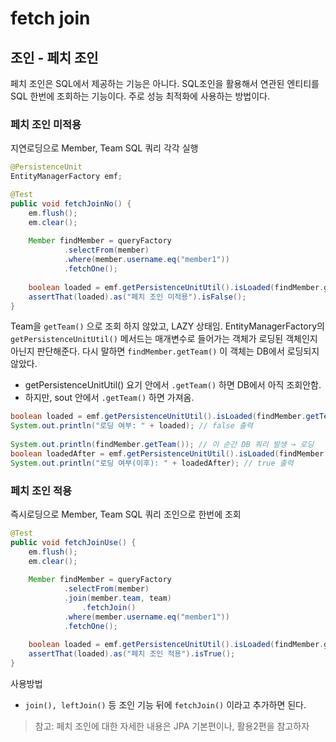 # fetch join

## 조인 - 페치 조인

페치 조인은 SQL에서 제공하는 기능은 아니다. SQL조인을 활용해서 연관된 엔티티를 SQL 한번에 조회하는 기능이다.
주로 성능 최적화에 사용하는 방법이다.

### 페치 조인 미적용

지연로딩으로 Member, Team SQL 쿼리 각각 실행

```java
@PersistenceUnit
EntityManagerFactory emf;

@Test
public void fetchJoinNo() {
	em.flush();
	em.clear();
	
	Member findMember = queryFactory
			.selectFrom(member)
			.where(member.username.eq("member1"))
			.fetchOne();
			
	boolean loaded = emf.getPersistenceUnitUtil().isLoaded(findMember.getTeam());
	assertThat(loaded).as("페치 조인 미적용").isFalse();
}
```

Team을 `getTeam()` 으로 조회 하지 않았고, LAZY 상태임.
EntityManagerFactory의 `getPersistenceUnitUtil()` 메서드는 매개변수로 들어가는 객체가 로딩된 객체인지 아닌지 판단해준다.
다시 말하면 `findMember.getTeam()` 이 객체는 DB에서 로딩되지 않았다.

- getPersistenceUnitUtil() 요기 안에서 `.getTeam()` 하면 DB에서 아직 조회안함.
- 하지만, sout 안에서 `.getTeam()` 하면 가져옴.

```java
boolean loaded = emf.getPersistenceUnitUtil().isLoaded(findMember.getTeam());
System.out.println("로딩 여부: " + loaded); // false 출력
  
System.out.println(findMember.getTeam()); // 이 순간 DB 쿼리 발생 → 로딩
boolean loadedAfter = emf.getPersistenceUnitUtil().isLoaded(findMember.getTeam());
System.out.println("로딩 여부(이후): " + loadedAfter); // true 출력
```

### 페치 조인 적용

즉시로딩으로 Member, Team SQL 쿼리 조인으로 한번에 조회

```java {9}
@Test
public void fetchJoinUse() {
	em.flush();
	em.clear();
	
	Member findMember = queryFactory
			.selectFrom(member)
			.join(member.team, team)
				.fetchJoin()
			.where(member.username.eq("member1"))
			.fetchOne();
			
	boolean loaded = emf.getPersistenceUnitUtil().isLoaded(findMember.getTeam());
	assertThat(loaded).as("페치 조인 적용").isTrue();
}
```

사용방법

- `join(), leftJoin()` 등 조인 기능 뒤에 `fetchJoin()` 이라고 추가하면 된다.

> 참고: 페치 조인에 대한 자세한 내용은 JPA 기본편이나, 활용2편을 참고하자
